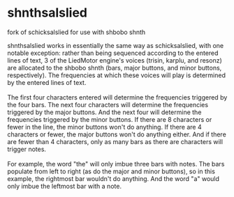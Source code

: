 # shnthsalslied
fork of schicksalslied for use with shbobo shnth

shnthsalslied works in essentially the same way as schicksalslied, with one notable exception: rather than being sequenced according to the entered lines of text, 3 of the LiedMotor engine's voices (trisin, karplu, and resonz) are allocated to the shbobo shnth (bars, major buttons, and minor buttons, respectively). The frequencies at which these voices will play is determined by the entered lines of text. <br>
<br>The first four characters entered will determine the frequencies triggered by the four bars. The next four characters will determine the frequencies triggered by the major buttons. And the next four will determine the frequencies triggered by the minor buttons. If there are 8 characters or fewer in the line, the minor buttons won't do anything. If there are 4 characters or fewer, the major buttons won't do anything either. And if there are fewer than 4 characters, only as many bars as there are characters will trigger notes.<br> 
<br>For example, the word "the" will only imbue three bars with notes. The bars populate from left to right (as do the major and minor buttons), so in this example, the rightmost bar wouldn't do anything. And the word "a" would only imbue the leftmost bar with a note.
